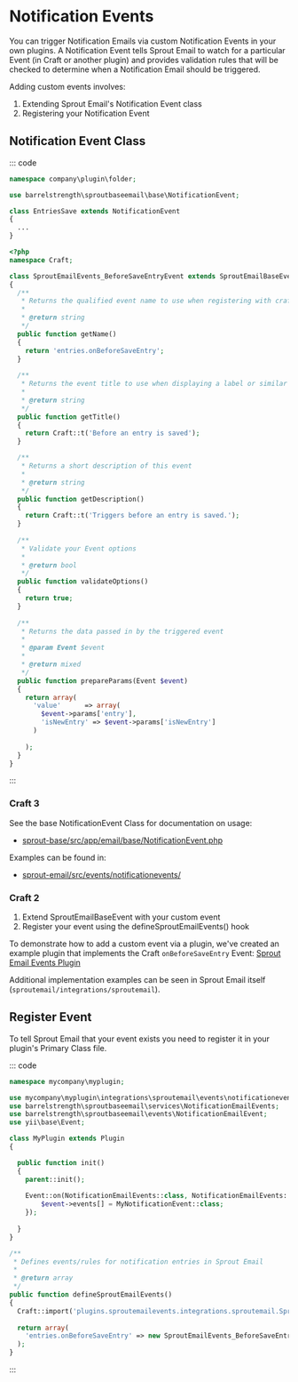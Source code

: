 # Notification Events

You can trigger Notification Emails via custom Notification Events in your own plugins. A Notification Event tells Sprout Email to watch for a particular Event (in Craft or another plugin) and provides validation rules that will be checked to determine when a Notification Email should be triggered.

Adding custom events involves:

1. Extending Sprout Email's Notification Event class
2. Registering your Notification Event

## Notification Event Class

::: code

``` php Craft 3
namespace company\plugin\folder;

use barrelstrength\sproutbaseemail\base\NotificationEvent;

class EntriesSave extends NotificationEvent
{
  ...
}
```

``` php Craft 2
<?php
namespace Craft;

class SproutEmailEvents_BeforeSaveEntryEvent extends SproutEmailBaseEvent
{
  /**
   * Returns the qualified event name to use when registering with craft()->on
   * 
   * @return string
   */
  public function getName()
  {
    return 'entries.onBeforeSaveEntry';
  }
  
  /**
   * Returns the event title to use when displaying a label or similar use case
   *
   * @return string
   */
  public function getTitle()
  {
    return Craft::t('Before an entry is saved');
  }

  /**
   * Returns a short description of this event
   *
   * @return string
   */
  public function getDescription()
  {
    return Craft::t('Triggers before an entry is saved.');
  }
  
  /**
   * Validate your Event options
   *
   * @return bool
   */
  public function validateOptions()
  {
    return true;
  }
  
  /**
   * Returns the data passed in by the triggered event
   *
   * @param Event $event
   *
   * @return mixed
   */
  public function prepareParams(Event $event)
  {
    return array(
      'value'      => array(
        $event->params['entry'],
        'isNewEntry' => $event->params['isNewEntry']
      )
  
    );
  }
}
```

:::

### Craft 3

See the base NotificationEvent Class for documentation on usage:

- [sprout-base/src/app/email/base/NotificationEvent.php](./https://github.com/barrelstrength/craft-sprout-base/blob/v2/src/app/email/base/NotificationEvent.php)

Examples can be found in:

- [sprout-email/src/events/notificationevents/](https://github.com/barrelstrength/craft-sprout-email/tree/develop/src/events/notificationevents) 

### Craft 2

1. Extend SproutEmailBaseEvent with your custom event
2. Register your event using the defineSproutEmailEvents() hook

To demonstrate how to add a custom event via a plugin, we've created an example plugin that implements the Craft `onBeforeSaveEntry` Event: [Sprout Email Events Plugin](https://s3.amazonaws.com/sprout.barrelstrengthdesign.com-assets/content/docs/sproutemailevents.zip)

Additional implementation examples can be seen in Sprout Email itself (`sproutemail/integrations/sproutemail`).

## Register Event

To tell Sprout Email that your event exists you need to register it in your plugin's Primary Class file.

::: code

``` php Craft 3
namespace mycompany\myplugin;

use mycompany\myplugin\integrations\sproutemail\events\notificationevents\MyNotificationEvent;
use barrelstrength\sproutbaseemail\services\NotificationEmailEvents;
use barrelstrength\sproutbaseemail\events\NotificationEmailEvent;
use yii\base\Event;

class MyPlugin extends Plugin
{

  public function init()
  {
    parent::init();
    
    Event::on(NotificationEmailEvents::class, NotificationEmailEvents::EVENT_REGISTER_EMAIL_EVENT_TYPES, function(NotificationEmailEvent $event) {
        $event->events[] = MyNotificationEvent::class;
    });
  
  }
}
```

``` php Craft 2
/**
 * Defines events/rules for notification entries in Sprout Email
 *
 * @return array
 */
public function defineSproutEmailEvents()
{
  Craft::import('plugins.sproutemailevents.integrations.sproutemail.SproutEmailEvents_BeforeSaveEntryEvent');
  
  return array(
    'entries.onBeforeSaveEntry' => new SproutEmailEvents_BeforeSaveEntryEvent()
  );
}
```

:::